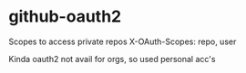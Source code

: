 # github-oauth2

Scopes to access private repos X-OAuth-Scopes: repo, user

Kinda oauth2 not avail for orgs, so used personal acc's
